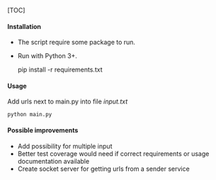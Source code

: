 [TOC]

#### Installation
- The script require some package to run.
- Run with Python 3+.

	
	pip install -r requirements.txt

#### Usage
Add urls next to main.py into file *input.txt*
    
	python main.py

#### Possible improvements
- Add possibility for multiple input
- Better test coverage would need if correct requirements or usage documentation available
- Create socket server for getting urls from a sender service
